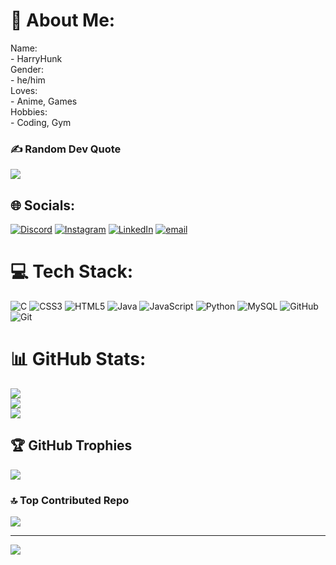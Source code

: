 # 💫 About Me:
Name:<br> - HarryHunk<br>Gender:<br> - he/him<br>Loves:<br> - Anime, Games <br>Hobbies:<br> - Coding, Gym


### ✍️ Random Dev Quote
![](https://quotes-github-readme.vercel.app/api?type=vetical&theme=radical)


## 🌐 Socials:
[![Discord](https://img.shields.io/badge/Discord-%237289DA.svg?logo=discord&logoColor=white)](https://discord.gg/https://discord.gg/TKmvzFkZ) [![Instagram](https://img.shields.io/badge/Instagram-%23E4405F.svg?logo=Instagram&logoColor=white)](https://instagram.com/harryhunkalive) [![LinkedIn](https://img.shields.io/badge/LinkedIn-%230077B5.svg?logo=linkedin&logoColor=white)](https://linkedin.com/in/harryhunkalive) [![email](https://img.shields.io/badge/Email-D14836?logo=gmail&logoColor=white)](mailto:harryhunkalive@gmail.com) 

# 💻 Tech Stack:
![C](https://img.shields.io/badge/c-%2300599C.svg?style=for-the-badge&logo=c&logoColor=white) ![CSS3](https://img.shields.io/badge/css3-%231572B6.svg?style=for-the-badge&logo=css3&logoColor=white) ![HTML5](https://img.shields.io/badge/html5-%23E34F26.svg?style=for-the-badge&logo=html5&logoColor=white) ![Java](https://img.shields.io/badge/java-%23ED8B00.svg?style=for-the-badge&logo=openjdk&logoColor=white) ![JavaScript](https://img.shields.io/badge/javascript-%23323330.svg?style=for-the-badge&logo=javascript&logoColor=%23F7DF1E) ![Python](https://img.shields.io/badge/python-3670A0?style=for-the-badge&logo=python&logoColor=ffdd54) ![MySQL](https://img.shields.io/badge/mysql-4479A1.svg?style=for-the-badge&logo=mysql&logoColor=white) ![GitHub](https://img.shields.io/badge/github-%23121011.svg?style=for-the-badge&logo=github&logoColor=white) ![Git](https://img.shields.io/badge/git-%23F05033.svg?style=for-the-badge&logo=git&logoColor=white)
# 📊 GitHub Stats:
![](https://github-readme-stats.vercel.app/api?username=harryhunkalive&theme=aura_dark&hide_border=false&include_all_commits=true&count_private=true)<br/>
![](https://github-readme-streak-stats.herokuapp.com/?user=harryhunkalive&theme=aura_dark&hide_border=false)<br/>
![](https://github-readme-stats.vercel.app/api/top-langs/?username=harryhunkalive&theme=aura_dark&hide_border=false&include_all_commits=true&count_private=true&layout=compact)

## 🏆 GitHub Trophies
![](https://github-profile-trophy.vercel.app/?username=harryhunkalive&theme=radical&no-frame=false&no-bg=true&margin-w=4)

### 🔝 Top Contributed Repo
![](https://github-contributor-stats.vercel.app/api?username=harryhunkalive&limit=5&theme=dark&combine_all_yearly_contributions=true)

---
[![](https://visitcount.itsvg.in/api?id=harryhunkalive&icon=10&color=13)](https://visitcount.itsvg.in)

<!-- Proudly created with GPRM ( https://gprm.itsvg.in ) -->

